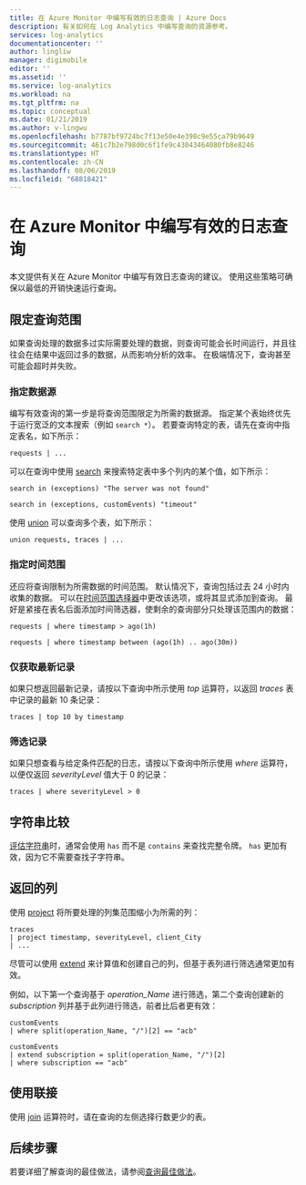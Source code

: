 ```yaml
---
title: 在 Azure Monitor 中编写有效的日志查询 | Azure Docs
description: 有关如何在 Log Analytics 中编写查询的资源参考。
services: log-analytics
documentationcenter: ''
author: lingliw
manager: digimobile
editor: ''
ms.assetid: ''
ms.service: log-analytics
ms.workload: na
ms.tgt_pltfrm: na
ms.topic: conceptual
ms.date: 01/21/2019
ms.author: v-lingwu
ms.openlocfilehash: b7787bf9724bc7f13e50e4e398c9e55ca79b9649
ms.sourcegitcommit: 461c7b2e798d0c6f1fe9c43043464080fb8e8246
ms.translationtype: HT
ms.contentlocale: zh-CN
ms.lasthandoff: 08/06/2019
ms.locfileid: "68818421"
---
```

# <a name="writing-efficient-log-queries-in-azure-monitor"></a>在 Azure Monitor 中编写有效的日志查询
本文提供有关在 Azure Monitor 中编写有效日志查询的建议。 使用这些策略可确保以最低的开销快速运行查询。

## <a name="scope-your-query"></a>限定查询范围
如果查询处理的数据多过实际需要处理的数据，则查询可能会长时间运行，并且往往会在结果中返回过多的数据，从而影响分析的效率。 在极端情况下，查询甚至可能会超时并失败。

### <a name="specify-your-data-source"></a>指定数据源
编写有效查询的第一步是将查询范围限定为所需的数据源。 指定某个表始终优先于运行宽泛的文本搜索（例如 `search *`）。 若要查询特定的表，请先在查询中指定表名，如下所示：

``` Kusto
requests | ...
```

可以在查询中使用 [search](https://docs.microsoft.com/azure/kusto/query/searchoperator) 来搜索特定表中多个列内的某个值，如下所示：

``` Kusto
search in (exceptions) "The server was not found"

search in (exceptions, customEvents) "timeout"
```

使用 [union](https://docs.microsoft.com/azure/kusto/query/unionoperator) 可以查询多个表，如下所示：

``` Kusto
union requests, traces | ...
```

### <a name="specify-a-time-range"></a>指定时间范围
还应将查询限制为所需数据的时间范围。 默认情况下，查询包括过去 24 小时内收集的数据。 可以在[时间范围选择器](get-started-portal.md#select-a-time-range)中更改该选项，或将其显式添加到查询。 最好是紧接在表名后面添加时间筛选器，使剩余的查询部分只处理该范围内的数据：

``` Kusto
requests | where timestamp > ago(1h)

requests | where timestamp between (ago(1h) .. ago(30m))
```
   
### <a name="get-only-the-latest-records"></a>仅获取最新记录

如果只想返回最新记录，请按以下查询中所示使用 *top* 运算符，以返回 *traces* 表中记录的最新 10 条记录：

``` Kusto
traces | top 10 by timestamp
```

   
### <a name="filter-records"></a>筛选记录
如果只想查看与给定条件匹配的日志，请按以下查询中所示使用 *where* 运算符，以便仅返回 _severityLevel_ 值大于 0 的记录：

``` Kusto
traces | where severityLevel > 0
```



## <a name="string-comparisons"></a>字符串比较
[评估字符串](https://docs.microsoft.com/azure/kusto/query/datatypes-string-operators)时，通常会使用 `has` 而不是 `contains` 来查找完整令牌。 `has` 更加有效，因为它不需要查找子字符串。

## <a name="returned-columns"></a>返回的列

使用 [project](https://docs.microsoft.com/azure/kusto/query/projectoperator) 将所要处理的列集范围缩小为所需的列：

``` Kusto
traces 
| project timestamp, severityLevel, client_City 
| ...
```

尽管可以使用 [extend](https://docs.microsoft.com/azure/kusto/query/extendoperator) 来计算值和创建自己的列，但基于表列进行筛选通常更加有效。

例如，以下第一个查询基于 _operation\_Name_ 进行筛选，第二个查询创建新的 _subscription_ 列并基于此列进行筛选，前者比后者更有效：

``` Kusto
customEvents 
| where split(operation_Name, "/")[2] == "acb"

customEvents 
| extend subscription = split(operation_Name, "/")[2] 
| where subscription == "acb"
```

## <a name="using-joins"></a>使用联接
使用 [join](https://docs.microsoft.com/azure/kusto/query/joinoperator) 运算符时，请在查询的左侧选择行数更少的表。


## <a name="next-steps"></a>后续步骤
若要详细了解查询的最佳做法，请参阅[查询最佳做法](https://docs.microsoft.com/azure/kusto/query/best-practices)。



